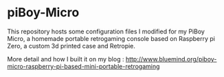 # piBoy-Micro
This repository hosts some configuration files I modified for my PiBoy Micro, a homemade portable retrogaming console based on Raspberry pi Zero, a custom 3d printed case and Retropie.

More detail and how I built it on my blog : http://www.bluemind.org/piboy-micro-raspberry-pi-based-mini-portable-retrogaming
